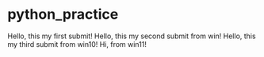 # python_practice
Hello, this my first submit!
Hello, this my second submit from win!
Hello, this my third submit from win10!
Hi, from win11!
